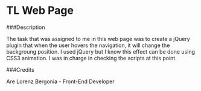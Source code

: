 TL Web Page
===========

###Description

The task that was assigned to me in this web page was to create a jQuery plugin that when the user hovers the navigation, it will change the backgroung position. I used jQuery but I know this effect can be done using CSS3 animation. I was in charge in checking the scripts at this point.

###Credits

Are Lorenz Bergonia - Front-End Developer
